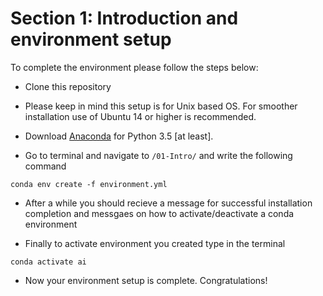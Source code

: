 # Section 1: Introduction and environment setup

To complete the environment please follow the steps below:

* Clone this repository

* Please keep in mind this setup is for Unix based OS. For smoother installation use of Ubuntu 14 or higher is recommended.

* Download [Anaconda](https://www.anaconda.com/download) for Python 3.5 [at least].

* Go to terminal and navigate to `/01-Intro/` and write the following command

```
conda env create -f environment.yml
```

* After a while you should recieve a message for successful installation completion and messgaes on how to activate/deactivate a conda environment

* Finally to activate environment you created type in the terminal

```
conda activate ai
```

* Now your environment setup is complete. Congratulations!
 
